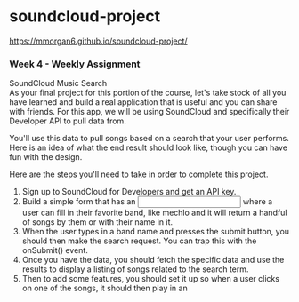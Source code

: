 # soundcloud-project
https://mmorgan6.github.io/soundcloud-project/


### Week 4 - Weekly Assignment


SoundCloud Music Search  
As your final project for this portion of the course, let's take stock of all you have learned and build a real application that is useful and you can share with friends. For this app, we will be using SoundCloud and specifically their Developer API to pull data from.

You'll use this data to pull songs based on a search that your user performs. Here is an idea of what the end result should look like, though you can have fun with the design.

Here are the steps you'll need to take in order to complete this project.

1. Sign up to SoundCloud for Developers and get an API key.
1. Build a simple form that has an <input> where a user can fill in their favorite band, like mechlo and it will return a handful of songs by them or with their name in it.
1. When the user types in a band name and presses the submit button, you should then make the search request. You can trap this with the onSubmit() event.
1. Once you have the data, you should fetch the specific data and use the results to display a listing of songs related to the search term.
1. Then to add some features, you should set it up so when a user clicks on one of the songs, it should then play in an <audio> tag that you've also added to the page.

